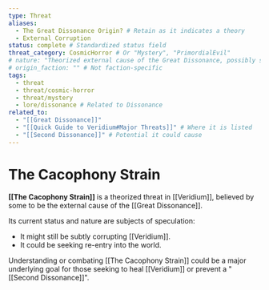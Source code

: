 ```yaml
---
type: Threat
aliases:
  - The Great Dissonance Origin? # Retain as it indicates a theory
  - External Corruption
status: complete # Standardized status field
threat_category: CosmicHorror # Or "Mystery", "PrimordialEvil"
# nature: "Theorized external cause of the Great Dissonance, possibly still subtly corrupting Veridium or seeking re-entry." # From body
# origin_faction: "" # Not faction-specific
tags:
  - threat
  - threat/cosmic-horror
  - threat/mystery
  - lore/dissonance # Related to Dissonance
related_to:
  - "[[Great Dissonance]]"
  - "[[Quick Guide to Veridium#Major Threats]]" # Where it is listed
  - "[[Second Dissonance]]" # Potential it could cause
---
```

# The Cacophony Strain

**[[The Cacophony Strain]]** is a theorized threat in [[Veridium]], believed by some to be the external cause of the [[Great Dissonance]].

Its current status and nature are subjects of speculation:
* It might still be subtly corrupting [[Veridium]].
* It could be seeking re-entry into the world.

Understanding or combating [[The Cacophony Strain]] could be a major underlying goal for those seeking to heal [[Veridium]] or prevent a "[[Second Dissonance]]".